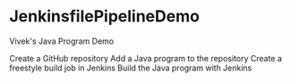# JenkinsfilePipelineDemo
Vivek's Java Program Demo 

Create a GitHub repository 
Add a Java program to the repository
Create a freestyle build job in Jenkins
Build the Java program with Jenkins
